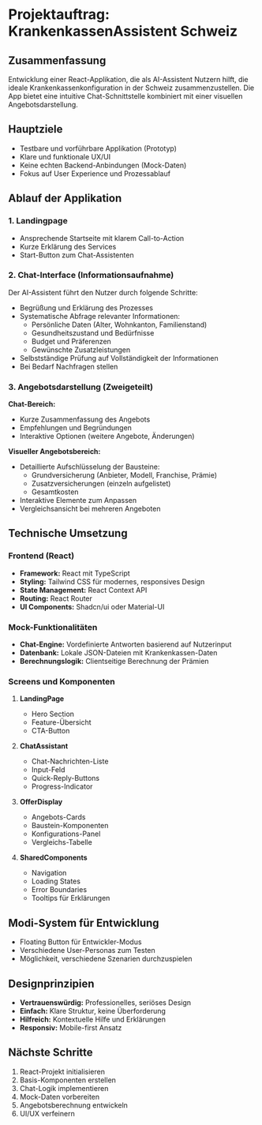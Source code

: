 # Projektauftrag: KrankenkassenAssistent Schweiz

## Zusammenfassung
Entwicklung einer React-Applikation, die als AI-Assistent Nutzern hilft, die ideale Krankenkassenkonfiguration in der Schweiz zusammenzustellen. Die App bietet eine intuitive Chat-Schnittstelle kombiniert mit einer visuellen Angebotsdarstellung.

## Hauptziele
- Testbare und vorführbare Applikation (Prototyp)
- Klare und funktionale UX/UI
- Keine echten Backend-Anbindungen (Mock-Daten)
- Fokus auf User Experience und Prozessablauf

## Ablauf der Applikation

### 1. Landingpage
- Ansprechende Startseite mit klarem Call-to-Action
- Kurze Erklärung des Services
- Start-Button zum Chat-Assistenten

### 2. Chat-Interface (Informationsaufnahme)
Der AI-Assistent führt den Nutzer durch folgende Schritte:
- Begrüßung und Erklärung des Prozesses
- Systematische Abfrage relevanter Informationen:
  - Persönliche Daten (Alter, Wohnkanton, Familienstand)
  - Gesundheitszustand und Bedürfnisse
  - Budget und Präferenzen
  - Gewünschte Zusatzleistungen
- Selbstständige Prüfung auf Vollständigkeit der Informationen
- Bei Bedarf Nachfragen stellen

### 3. Angebotsdarstellung (Zweigeteilt)
**Chat-Bereich:**
- Kurze Zusammenfassung des Angebots
- Empfehlungen und Begründungen
- Interaktive Optionen (weitere Angebote, Änderungen)

**Visueller Angebotsbereich:**
- Detaillierte Aufschlüsselung der Bausteine:
  - Grundversicherung (Anbieter, Modell, Franchise, Prämie)
  - Zusatzversicherungen (einzeln aufgelistet)
  - Gesamtkosten
- Interaktive Elemente zum Anpassen
- Vergleichsansicht bei mehreren Angeboten

## Technische Umsetzung

### Frontend (React)
- **Framework:** React mit TypeScript
- **Styling:** Tailwind CSS für modernes, responsives Design
- **State Management:** React Context API
- **Routing:** React Router
- **UI Components:** Shadcn/ui oder Material-UI

### Mock-Funktionalitäten
- **Chat-Engine:** Vordefinierte Antworten basierend auf Nutzerinput
- **Datenbank:** Lokale JSON-Dateien mit Krankenkassen-Daten
- **Berechnungslogik:** Clientseitige Berechnung der Prämien

### Screens und Komponenten
1. **LandingPage**
   - Hero Section
   - Feature-Übersicht
   - CTA-Button

2. **ChatAssistant**
   - Chat-Nachrichten-Liste
   - Input-Feld
   - Quick-Reply-Buttons
   - Progress-Indicator

3. **OfferDisplay**
   - Angebots-Cards
   - Baustein-Komponenten
   - Konfigurations-Panel
   - Vergleichs-Tabelle

4. **SharedComponents**
   - Navigation
   - Loading States
   - Error Boundaries
   - Tooltips für Erklärungen

## Modi-System für Entwicklung
- Floating Button für Entwickler-Modus
- Verschiedene User-Personas zum Testen
- Möglichkeit, verschiedene Szenarien durchzuspielen

## Designprinzipien
- **Vertrauenswürdig:** Professionelles, seriöses Design
- **Einfach:** Klare Struktur, keine Überforderung
- **Hilfreich:** Kontextuelle Hilfe und Erklärungen
- **Responsiv:** Mobile-first Ansatz

## Nächste Schritte
1. React-Projekt initialisieren
2. Basis-Komponenten erstellen
3. Chat-Logik implementieren
4. Mock-Daten vorbereiten
5. Angebotsberechnung entwickeln
6. UI/UX verfeinern